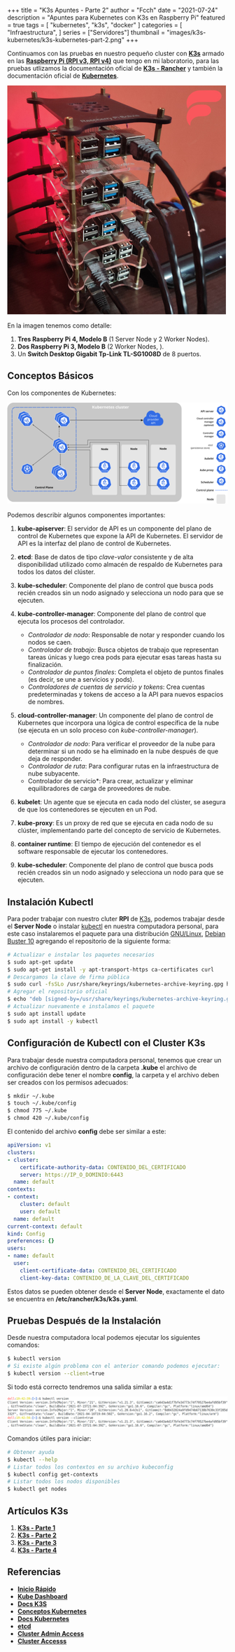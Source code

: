 +++
title = "K3s Apuntes - Parte 2"
author = "Fcch"
date = "2021-07-24"
description = "Apuntes para Kubernetes con K3s en Raspberry Pi"
featured = true
tags = [
    "kubernetes",
    "k3s",
    "docker"
]
categories = [
    "Infraestructura",
]
series = ["Servidores"]
thumbnail = "images/k3s-kubernetes/k3s-kubernetes-part-2.png"
+++

Continuamos con las pruebas en nuestro pequeño cluster con [**K3s**](https://k3s.io/) armado en las [**Raspberry Pi (RPI v3, RPI v4)**](https://www.raspberrypi.org/) que tengo en mi laboratorio, para las pruebas utlizamos la documentación oficial de [**K3s - Rancher**](https://rancher.com/docs/k3s/latest/en/) y también la documentación oficial de [**Kubernetes**](https://kubernetes.io/docs/tutorials/kubernetes-basics/).

<!--more-->

![](/images/k3s-kubernetes/k3s-rpi-v3-v4.jpg)

En la imagen tenemos como detalle:

1. **Tres Raspberry Pi 4, Modelo B** (1 Server Node y 2 Worker Nodes).
2. **Dos Raspberry Pi 3, Modelo B** (2 Worker Nodes, ).
3. Un **Switch Desktop Gigabit Tp-Link TL-SG1008D** de 8 puertos.

## Conceptos Básicos

Con los componentes de Kubernetes:

![](/images/k3s-kubernetes/components-of-kubernetes.png)

Podemos describir algunos componentes importantes: 

1. **kube-apiserver**: El servidor de API es un componente del plano de control de Kubernetes que expone la API de Kubernetes. El servidor de API es la interfaz del plano de control de Kubernetes.
2. **etcd**: Base de datos de tipo *clave-valor* consistente y de alta disponibilidad utilizado como almacén de respaldo de Kubernetes para todos los datos del clúster.
3. **kube-scheduler**: Componente del plano de control que busca pods recién creados sin un nodo asignado y selecciona un nodo para que se ejecuten.
4. **kube-controller-manager**: Componente del plano de control que ejecuta los procesos del controlador.

    - *Controlador de nodo*: Responsable de notar y responder cuando los nodos se caen.
    - *Controlador de trabajo*: Busca objetos de trabajo que representan tareas únicas y luego crea pods para ejecutar esas tareas hasta su finalización.
    - *Controlador de puntos finales*: Completa el objeto de puntos finales (es decir, se une a servicios y pods).
    - *Controladores de cuentas de servicio y tokens*: Crea cuentas predeterminadas y tokens de acceso a la API para nuevos espacios de nombres.

5. **cloud-controller-manager**: Un componente del plano de control de Kubernetes que incorpora una lógica de control específica de la nube (se ejecuta en un solo proceso con *kube-controller-manager*).

    - *Controlador de nodo*: Para verificar el proveedor de la nube para determinar si un nodo se ha eliminado en la nube después de que deja de responder.
    - *Controlador de ruta*: Para configurar rutas en la infraestructura de nube subyacente.
    - Controlador de servicio*: Para crear, actualizar y eliminar equilibradores de carga de proveedores de nube.

6. **kubelet**: Un agente que se ejecuta en cada nodo del clúster, se asegura de que los contenedores se ejecuten en un Pod.
7. **kube-proxy**: Es un proxy de red que se ejecuta en cada nodo de su clúster, implementando parte del concepto de servicio de Kubernetes.
8. **container runtime**: El tiempo de ejecución del contenedor es el software responsable de ejecutar los contenedores.
9. **kube-scheduler**: Componente del plano de control que busca pods recién creados sin un nodo asignado y selecciona un nodo para que se ejecuten.

## Instalación Kubectl

Para poder trabajar con nuestro cluter **RPI** de [K3s](https://k3s.io/), podemos trabajar desde el **Server Node** o instalar [kubectl](https://kubernetes.io/docs/tasks/tools/install-kubectl-linux/) en nuestra computadora personal, para este caso instalaremos el paquete para una distribución [GNU/Linux](https://www.gnu.org/home.es.html), [Debian Buster 10](https://debian.org) agregando el repositorio de la siguiente forma:

```bash
# Actualizar e instalar los paquetes necesarios
$ sudo apt-get update
$ sudo apt-get install -y apt-transport-https ca-certificates curl
# Descargamos la clave de firma pública
$ sudo curl -fsSLo /usr/share/keyrings/kubernetes-archive-keyring.gpg https://packages.cloud.google.com/apt/doc/apt-key.gpg
# Agregar el repositorio oficial
$ echo "deb [signed-by=/usr/share/keyrings/kubernetes-archive-keyring.gpg] https://apt.kubernetes.io/ kubernetes-xenial main" | sudo tee /etc/apt/sources.list.d/kubernetes.list
# Actualizar nuevamente e instalamos el paquete
$ sudo apt install update
$ sudo apt install -y kubectl
```

## Configuración de Kubectl con el Cluster K3s

Para trabajar desde nuestra computadora personal, tenemos que crear un archivo de configuración dentro de la carpeta **.kube** el archivo de configuración debe tener el nombre **config**, la carpeta y el archivo deben ser creados con los permisos adecuados:

```bash
$ mkdir ~/.kube
$ touch ~/.kube/config
$ chmod 775 ~/.kube
$ chmod 420 ~/.kube/config
```

El contenido del archivo **config** debe ser similar a este:

```yaml
apiVersion: v1
clusters:
- cluster:
    certificate-authority-data: CONTENIDO_DEL_CERTIFICADO
    server: https://IP_O_DOMINIO:6443
  name: default
contexts:
- context:
    cluster: default
    user: default
  name: default
current-context: default
kind: Config
preferences: {}
users:
- name: default
  user:
    client-certificate-data: CONTENIDO_DEL_CERTIFICADO
    client-key-data: CONTENIDO_DE_LA_CLAVE_DEL_CERTIFICADO
```

Estos datos se pueden obtener desde el **Server Node**, exactamente el dato se encuentra en **/etc/rancher/k3s/k3s.yaml**.

## Pruebas Después de la Instalación

Desde nuestra computadora local podemos ejecutar los siguientes comandos:

```bash
$ kubectl version
# Si existe algún problema con el anterior comando podemos ejecutar:
$ kubectl version --client=true
```

Si todo está correcto tendremos una salida similar a esta:

![](/images/k3s-kubernetes/kubectl-version-tests-v2.png)

Comandos útiles para iniciar:

```bash
# Obtener ayuda
$ kubectl --help
# Listar todos los contextos en su archivo kubeconfig
$ kubectl config get-contexts
# Listar todos los nodos disponibles
$ kubectl get nodes
```

## Artículos K3s

1. [**K3s - Parte 1**](https://blog.fcch.xyz/post/infrastructure/k3s-notes-first/)
2. [**K3s - Parte 2**](https://blog.fcch.xyz/post/infrastructure/k3s-notes-second/)
3. [**K3s - Parte 3**](https://blog.fcch.xyz/post/infrastructure/k3s-notes-third/)
4. [**K3s - Parte 4**](https://blog.fcch.xyz/post/infrastructure/k3s-notes-fourth/)

## Referencias

- [**Inicio Rápido**](https://rancher.com/docs/k3s/latest/en/quick-start/)
- [**Kube Dashboard**](https://rancher.com/docs/k3s/latest/en/installation/kube-dashboard/)
- [**Docs K3S**](https://rancher.com/docs/)
- [**Conceptos Kubernetes**](https://kubernetes.io/docs/concepts/_print/)
- [**Docs Kubernetes**](https://kubernetes.io/docs/tutorials/kubernetes-basics/)
- [**etcd**](https://etcd.io/)
- [**Cluster Admin Access**](https://rancher.com/docs/rancher/v2.x/en/cluster-admin/cluster-access/kubectl/)
- [**Cluster Accesss**](https://rancher.com/docs/k3s/latest/en/cluster-access/)